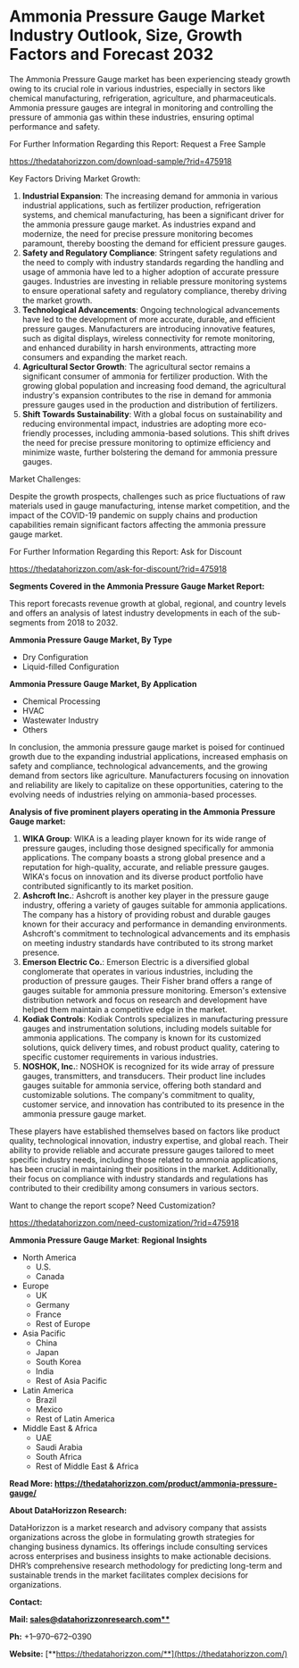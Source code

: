 ﻿# **Ammonia Pressure Gauge Market Industry Outlook, Size, Growth Factors and Forecast 2032**
The Ammonia Pressure Gauge market has been experiencing steady growth owing to its crucial role in various industries, especially in sectors like chemical manufacturing, refrigeration, agriculture, and pharmaceuticals. Ammonia pressure gauges are integral in monitoring and controlling the pressure of ammonia gas within these industries, ensuring optimal performance and safety.

For Further Information Regarding this Report: Request a Free Sample

<https://thedatahorizzon.com/download-sample/?rid=475918>

Key Factors Driving Market Growth:

1. **Industrial Expansion**: The increasing demand for ammonia in various industrial applications, such as fertilizer production, refrigeration systems, and chemical manufacturing, has been a significant driver for the ammonia pressure gauge market. As industries expand and modernize, the need for precise pressure monitoring becomes paramount, thereby boosting the demand for efficient pressure gauges.
1. **Safety and Regulatory Compliance**: Stringent safety regulations and the need to comply with industry standards regarding the handling and usage of ammonia have led to a higher adoption of accurate pressure gauges. Industries are investing in reliable pressure monitoring systems to ensure operational safety and regulatory compliance, thereby driving the market growth.
1. **Technological Advancements**: Ongoing technological advancements have led to the development of more accurate, durable, and efficient pressure gauges. Manufacturers are introducing innovative features, such as digital displays, wireless connectivity for remote monitoring, and enhanced durability in harsh environments, attracting more consumers and expanding the market reach.
1. **Agricultural Sector Growth**: The agricultural sector remains a significant consumer of ammonia for fertilizer production. With the growing global population and increasing food demand, the agricultural industry's expansion contributes to the rise in demand for ammonia pressure gauges used in the production and distribution of fertilizers.
1. **Shift Towards Sustainability**: With a global focus on sustainability and reducing environmental impact, industries are adopting more eco-friendly processes, including ammonia-based solutions. This shift drives the need for precise pressure monitoring to optimize efficiency and minimize waste, further bolstering the demand for ammonia pressure gauges.

Market Challenges:

Despite the growth prospects, challenges such as price fluctuations of raw materials used in gauge manufacturing, intense market competition, and the impact of the COVID-19 pandemic on supply chains and production capabilities remain significant factors affecting the ammonia pressure gauge market.

For Further Information Regarding this Report: Ask for Discount

<https://thedatahorizzon.com/ask-for-discount/?rid=475918>

**Segments Covered in the Ammonia Pressure Gauge Market Report:**

This report forecasts revenue growth at global, regional, and country levels and offers an analysis of latest industry developments in each of the sub-segments from 2018 to 2032.

**Ammonia Pressure Gauge Market, By Type**

- Dry Configuration
- Liquid-filled Configuration

**Ammonia Pressure Gauge Market, By Application**

- Chemical Processing
- HVAC
- Wastewater Industry
- Others

In conclusion, the ammonia pressure gauge market is poised for continued growth due to the expanding industrial applications, increased emphasis on safety and compliance, technological advancements, and the growing demand from sectors like agriculture. Manufacturers focusing on innovation and reliability are likely to capitalize on these opportunities, catering to the evolving needs of industries relying on ammonia-based processes.

**Analysis of five prominent players operating in the Ammonia Pressure Gauge market:**

1. **WIKA Group**: WIKA is a leading player known for its wide range of pressure gauges, including those designed specifically for ammonia applications. The company boasts a strong global presence and a reputation for high-quality, accurate, and reliable pressure gauges. WIKA's focus on innovation and its diverse product portfolio have contributed significantly to its market position.
1. **Ashcroft Inc.**: Ashcroft is another key player in the pressure gauge industry, offering a variety of gauges suitable for ammonia applications. The company has a history of providing robust and durable gauges known for their accuracy and performance in demanding environments. Ashcroft's commitment to technological advancements and its emphasis on meeting industry standards have contributed to its strong market presence.
1. **Emerson Electric Co.**: Emerson Electric is a diversified global conglomerate that operates in various industries, including the production of pressure gauges. Their Fisher brand offers a range of gauges suitable for ammonia pressure monitoring. Emerson's extensive distribution network and focus on research and development have helped them maintain a competitive edge in the market.
1. **Kodiak Controls**: Kodiak Controls specializes in manufacturing pressure gauges and instrumentation solutions, including models suitable for ammonia applications. The company is known for its customized solutions, quick delivery times, and robust product quality, catering to specific customer requirements in various industries.
1. **NOSHOK, Inc.**: NOSHOK is recognized for its wide array of pressure gauges, transmitters, and transducers. Their product line includes gauges suitable for ammonia service, offering both standard and customizable solutions. The company's commitment to quality, customer service, and innovation has contributed to its presence in the ammonia pressure gauge market.

These players have established themselves based on factors like product quality, technological innovation, industry expertise, and global reach. Their ability to provide reliable and accurate pressure gauges tailored to meet specific industry needs, including those related to ammonia applications, has been crucial in maintaining their positions in the market. Additionally, their focus on compliance with industry standards and regulations has contributed to their credibility among consumers in various sectors.



Want to change the report scope? Need Customization?

<https://thedatahorizzon.com/need-customization/?rid=475918>

**Ammonia Pressure Gauge Market**: **Regional Insights**

- North America
  - U.S.
  - Canada
- Europe
  - UK
  - Germany
  - France
  - Rest of Europe
- Asia Pacific
  - China
  - Japan
  - South Korea
  - India
  - Rest of Asia Pacific
- Latin America
  - Brazil
  - Mexico
  - Rest of Latin America
- Middle East & Africa
  - UAE
  - Saudi Arabia
  - South Africa
  - Rest of Middle East & Africa

**Read More: https://thedatahorizzon.com/product/ammonia-pressure-gauge/**

**About DataHorizzon Research:**

DataHorizzon is a market research and advisory company that assists organizations across the globe in formulating growth strategies for changing business dynamics. Its offerings include consulting services across enterprises and business insights to make actionable decisions. DHR’s comprehensive research methodology for predicting long-term and sustainable trends in the market facilitates complex decisions for organizations.

**Contact:**

**Mail: [sales@datahorizzonresearch.com**](mailto:sales@datahorizzonresearch.com)**

**Ph:** +1–970–672–0390

**Website:** [**https://thedatahorizzon.com/**](https://thedatahorizzon.com/)


